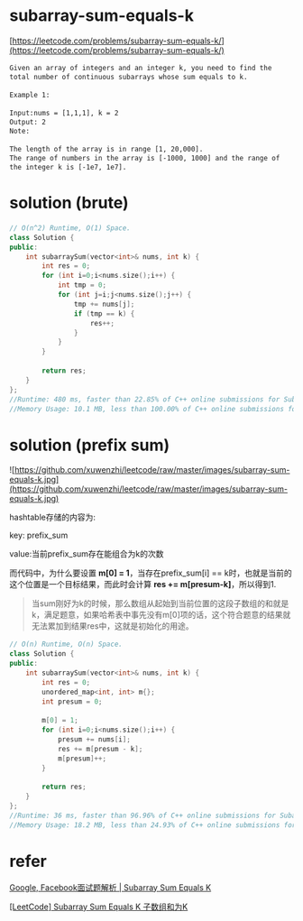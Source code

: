 # subarray-sum-equals-k

[https://leetcode.com/problems/subarray-sum-equals-k/](https://leetcode.com/problems/subarray-sum-equals-k/)

```
Given an array of integers and an integer k, you need to find the total number of continuous subarrays whose sum equals to k.

Example 1:

Input:nums = [1,1,1], k = 2
Output: 2
Note:

The length of the array is in range [1, 20,000].
The range of numbers in the array is [-1000, 1000] and the range of the integer k is [-1e7, 1e7].
```

# solution (brute)

```c++
// O(n^2) Runtime, O(1) Space.
class Solution {
public:
    int subarraySum(vector<int>& nums, int k) {
        int res = 0;
        for (int i=0;i<nums.size();i++) {
            int tmp = 0;
            for (int j=i;j<nums.size();j++) {
                tmp += nums[j];
                if (tmp == k) {
                    res++;
                }
            }
        }

        return res;
    }
};
//Runtime: 480 ms, faster than 22.85% of C++ online submissions for Subarray Sum Equals K.
//Memory Usage: 10.1 MB, less than 100.00% of C++ online submissions for Subarray Sum Equals K.
```

# solution (prefix sum)

![https://github.com/xuwenzhi/leetcode/raw/master/images/subarray-sum-equals-k.jpg](https://github.com/xuwenzhi/leetcode/raw/master/images/subarray-sum-equals-k.jpg)

hashtable存储的内容为:

key: prefix_sum

value:当前prefix_sum存在能组合为k的次数

而代码中，为什么要设置 **m[0] = 1**，当存在prefix_sum[i] == k时，也就是当前的这个位置是一个目标结果，而此时会计算 **res += m[presum-k]**，所以得到1.

> 当sum刚好为k的时候，那么数组从起始到当前位置的这段子数组的和就是k，满足题意，如果哈希表中事先没有m[0]项的话，这个符合题意的结果就无法累加到结果res中，这就是初始化的用途。

```c++
// O(n) Runtime, O(n) Space.
class Solution {
public:
    int subarraySum(vector<int>& nums, int k) {
        int res = 0;
        unordered_map<int, int> m{};
        int presum = 0;

        m[0] = 1;
        for (int i=0;i<nums.size();i++) {
            presum += nums[i];
            res += m[presum - k];
            m[presum]++;
        }

        return res;
    }
};
//Runtime: 36 ms, faster than 96.96% of C++ online submissions for Subarray Sum Equals K.
//Memory Usage: 18.2 MB, less than 24.93% of C++ online submissions for Subarray Sum Equals K.
```


# refer

[Google, Facebook面试题解析 | Subarray Sum Equals K](https://zhuanlan.zhihu.com/p/36439368)

[[LeetCode] Subarray Sum Equals K 子数组和为K](https://www.cnblogs.com/grandyang/p/6810361.html)
